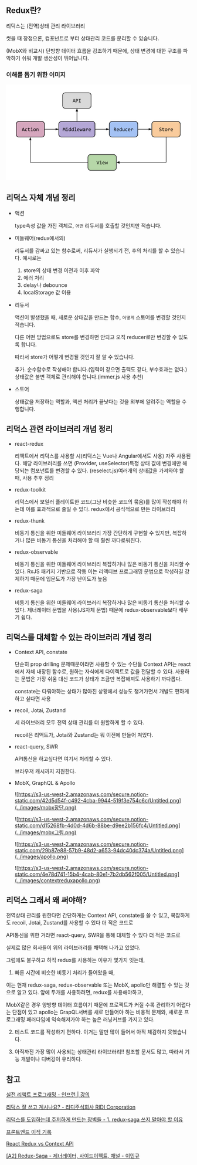 ## Redux란?

리덕스는 (전역)상태 관리 라이브러리

썻을 때 장점으론, 컴포넌트로 부터 상태관리 코드를 분리할 수 있습니다.

(MobX와 비교시) 단방향 데이터 흐름을 강조하기 때문에, 상태 변경에 대한 구조를 파악하기 쉬워 개발 생산성이 뛰어납니다.

### 이해를 돕기 위한 이미지

![redux](../images/redux.png)

## 리덕스 자체 개념 정리

- 액션

  type속성 값을 가진 객체로, `어떤` 리듀서를 호출할 것인지만 적습니다.

- 미들웨어(redux에서의)

  리듀서를 감싸고 있는 함수로써, 리듀서가 실행되기 전, 후의 처리를 할 수 있습니다.
  예시로는

  1. store의 상태 변경 이전과 이후 파악
  2. 에러 처리
  3. delay나 debounce
  4. localStorage 값 이용

- 리듀서

  액션이 발생했을 때, 새로운 상태값을 만드는 함수, `어떻게` 스토어를 변경할 것인지 적습니다.

  다른 어떤 방법으로도 store를 변경하면 안되고 오직 reducer로만 변경할 수 있도록 합니다.

  따라서 store가 어떻게 변경될 것인지 잘 알 수 있습니다.

  추가.
  순수함수로 작성해야 합니다.(입력이 같으면 출력도 같다, 부수효과는 없다.)
  상태값은 불변 객체로 관리해야 합니다.(immer.js 사용 추천)

- 스토어

  상태값을 저장하는 역할과,
  액션 처리가 끝낫다는 것을 외부에 알려주는 역할을 수행합니다.

## 리덕스 관련 라이브러리 개념 정리

- react-redux

  리액트에서 리덕스를 사용할 시(리덕스는 Vue나 Angular에서도 사용) 자주 사용된다.
  해당 라이브러리를 쓰면
  (Provider, useSelector)특정 상태 값에 변경에만 해당되는 컴포넌트를 변경할 수 있다.
  (reselect.js)여러개의 상태값을 가져와야 할 때, 사용 추후 정리

- redux-toolkit

  리덕스에서 보일러 플레이트한 코드(그냥 비슷한 코드의 묶음)를 많이 작성해야 하는데
  이를 효과적으로 줄일 수 있다.
  redux에서 공식적으로 만든 라이브러리

- redux-thunk

  비동기 통신을 위한 미들웨어 라이브러리
  가장 간단하게 구현할 수 있지만, 복잡하거나 많은 비동기 통신을 처리해야 할 때 훨씬 까다로워진다.

- redux-observable

  비동기 통신을 위한 미들웨어 라이브러리
  복잡하거나 많은 비동기 통신을 처리할 수 있다.
  RxJS 패키지 기반으로 작동
  이는 리액티브 프로그래밍 문법으로 작성하길 강제하기 때문에 입문도가 가장 난이도가 높음

- redux-saga

  비동기 통신을 위한 미들웨어 라이브러리
  복잡하거나 많은 비동기 통신을 처리할 수 있다.
  제너레이터 문법을 사용(JS자체 문법)
  때문에 redux-observable보다 배우기 쉽다.

## 리덕스를 대체할 수 있는 라이브러리 개념 정리

- Context API, constate

  단순히 prop drilling 문제때문이라면 사용할 수 있는 수단들
  Context API는 react에서 자체 내장된 함수로, 원하는 자식에게 다이렉트로 값을 전달할 수 있다.
  사용하는 문법은 가장 쉬움
  대신 코드가 상태가 조금만 복잡해져도 사용하기 까다롭다.

  constate는 다뤄야하는 상태가 많아진 상황에서 성능도 챙겨가면서 개발도 편하게 하고 싶다면 사용

- recoil, Jotai, Zustand

  세 라이브러리 모두 전역 상태 관리를 더 원할하게 할 수 있다.

  recoil은 리액트가, Jotai와 Zustand는 뭐 이전에 만들어 져있다.

- react-query, SWR

  API통신을 하고싶다면 여기서 처리할 수 있다.

  브라우저 캐시까지 지원한다.

- MobX, GraphQL & Apollo

  ![https://s3-us-west-2.amazonaws.com/secure.notion-static.com/42d5d54f-c492-4cba-9944-519f3e754c6c/Untitled.png](../images/mobx장단.png)

  ![https://s3-us-west-2.amazonaws.com/secure.notion-static.com/d15268fb-4d0d-4d6b-88be-d9ee2b156fc4/Untitled.png](../images/mobx그림.png)

  ![https://s3-us-west-2.amazonaws.com/secure.notion-static.com/29b87e88-57b9-48d2-a653-94dc40dc374a/Untitled.png](../images/apollo.png)

  ![https://s3-us-west-2.amazonaws.com/secure.notion-static.com/4e78d741-15b4-4cab-80e1-7b2db562f005/Untitled.png](../images/contextreduxapollo.png)

## 리덕스 그래서 왜 써야해?

전역상태 관리를 원한다면 간단하게는 Context API, constate를 쓸 수 있고,
복잡하게도 recoil, Jotai, Zustand를 사용할 수 있다
더 적은 코드로

API통신을 위한 거라면 react-query, SWR을 통해 대체할 수 있다
더 적은 코드로

실제로 많은 회사들이 위의 라이브러리를 채택해 나가고 있었다.

그럼에도 불구하고 하직 redux를 사용하는 이유가 몇가지 잇는데,

1. 빠른 시간에 비슷한 비동기 처리가 들어왔을 때,

이는 현재 redux-saga, redux-observable 또는 MobX, apollo만 해결할 수 있는 것으로 알고 있다.
앞에 두개를 사용하려면, redux를 사용해야하고,

MobX같은 경우 양방향 데이터 흐름이기 때문에 프로젝트가 커질 수록 관리하기 어렵다는 단점이 있고
apollo는 GrapQL서버를 새로 만들어야 하는 비용적 문제와, 새로운 프로그래밍 패러다임에 익숙해져가야 하는 높은 러닝커브를 가지고 있다.

2. 테스트 코드를 작성하기 편하다.
   이거는 말만 많이 들어서 아직 체감하지 못했습니다.

3. 아직까진 가장 많이 사용되는 상태관리 라이브러리!!
   참조할 문서도 많고, 따라서 기능 개발이나 디버깅이 유리하다.

## 참고

[실전 리액트 프로그래밍 - 인프런 | 강의](https://www.inflearn.com/course/%EC%8B%A4%EC%A0%84-%EB%A6%AC%EC%95%A1%ED%8A%B8-%ED%94%84%EB%A1%9C%EA%B7%B8%EB%9E%98%EB%B0%8D/dashboard)

[리덕스 잘 쓰고 계시나요? - 리디주식회사 RIDI Corporation](https://ridicorp.com/story/how-to-use-redux-in-ridi/)

[리덕스를 도입하는데 주저하게 만드는 장벽들 - 1. redux-saga 쓰지 말아야 할 이유](https://www.youtube.com/watch?v=xsOhUX7DDl0)

[프론트엔드 이직 기록](https://velog.io/@lingodingo/%ED%94%84%EB%A1%A0%ED%8A%B8%EC%97%94%EB%93%9C-%EC%9D%B4%EC%A7%81-%EA%B8%B0%EB%A1%9D)

[React Redux vs Context API](https://velog.io/@cada/React-Redux-vs-Context-API)

[[A2] Redux-Saga - 제너레이터, 사이드이펙트, 채널 - 이민규](https://www.youtube.com/watch?v=UxpREAHZ7Ck)
